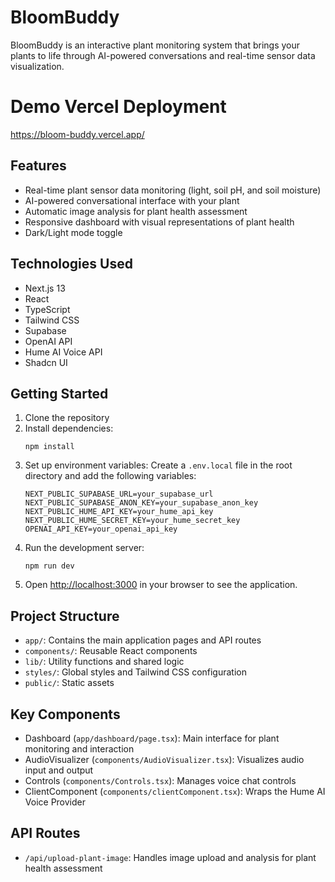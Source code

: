 # BloomBuddy

BloomBuddy is an interactive plant monitoring system that brings your plants to life through AI-powered conversations and real-time sensor data visualization.

# Demo Vercel Deployment

https://bloom-buddy.vercel.app/

## Features

- Real-time plant sensor data monitoring (light, soil pH, and soil moisture)
- AI-powered conversational interface with your plant
- Automatic image analysis for plant health assessment
- Responsive dashboard with visual representations of plant health
- Dark/Light mode toggle

## Technologies Used

- Next.js 13
- React
- TypeScript
- Tailwind CSS
- Supabase
- OpenAI API
- Hume AI Voice API
- Shadcn UI

## Getting Started

1. Clone the repository
2. Install dependencies:
   ```
   npm install
   ```
3. Set up environment variables:
   Create a `.env.local` file in the root directory and add the following variables:
   ```
   NEXT_PUBLIC_SUPABASE_URL=your_supabase_url
   NEXT_PUBLIC_SUPABASE_ANON_KEY=your_supabase_anon_key
   NEXT_PUBLIC_HUME_API_KEY=your_hume_api_key
   NEXT_PUBLIC_HUME_SECRET_KEY=your_hume_secret_key
   OPENAI_API_KEY=your_openai_api_key
   ```
4. Run the development server:
   ```
   npm run dev
   ```
5. Open [http://localhost:3000](http://localhost:3000) in your browser to see the application.

## Project Structure

- `app/`: Contains the main application pages and API routes
- `components/`: Reusable React components
- `lib/`: Utility functions and shared logic
- `styles/`: Global styles and Tailwind CSS configuration
- `public/`: Static assets

## Key Components

- Dashboard (`app/dashboard/page.tsx`): Main interface for plant monitoring and interaction
- AudioVisualizer (`components/AudioVisualizer.tsx`): Visualizes audio input and output
- Controls (`components/Controls.tsx`): Manages voice chat controls
- ClientComponent (`components/clientComponent.tsx`): Wraps the Hume AI Voice Provider

## API Routes

- `/api/upload-plant-image`: Handles image upload and analysis for plant health assessment
